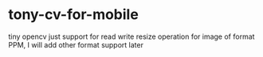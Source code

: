 # tony-cv-for-mobile
tiny opencv just support for read write resize operation for image of format PPM, I will add other format support later
